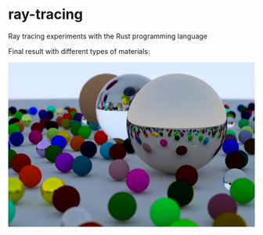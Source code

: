 # ray-tracing

Ray tracing experiments with the Rust programming language

Final result with different types of materials:

![final](./outputs/final.png)
